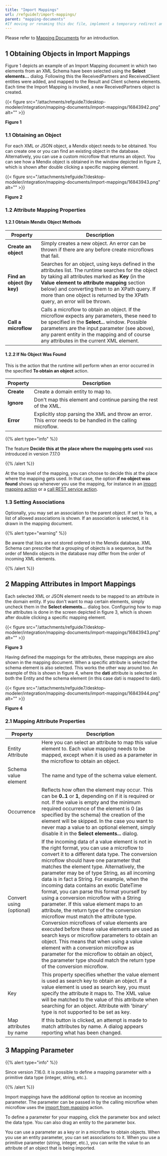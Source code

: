 ```yaml
---
title: "Import Mappings"
url: /refguide7/import-mappings/
parent: "mapping-documents"
#If moving or renaming this doc file, implement a temporary redirect and let the respective team know they should update the URL in the product. See Mapping to Products for more details.
---
```


Please refer to [Mapping Documents](/refguide7/mapping-documents/) for an introduction.

## 1 Obtaining Objects in Import Mappings

Figure 1 depicts an example of an Import Mapping document in which two elements from an XML Schema have been selected using the **Select elements...** dialog. Following this the ReceivedPartners and ReceivedClient entities were added, and mapped to the Result and Client schema elements. Each time the Import Mapping is invoked, a new ReceivedPartners object is created.

{{< figure src="/attachments/refguide7/desktop-modeler/integration/mapping-documents/import-mappings/16843942.png" alt="" >}}

**Figure 1**

### 1.1 Obtaining an Object

For each XML or JSON object, a Mendix object needs to be obtained. You can create one or you can find an existing object in the database. Alternatively, you can use a custom microflow that returns an object. You can see how a Mendix object is obtained in the window depicted in figure 2, which is shown after double clicking a specific mapping element.

{{< figure src="/attachments/refguide7/desktop-modeler/integration/mapping-documents/import-mappings/16843943.png" alt="" >}}

**Figure 2**

### 1.2 Attribute Mapping Properties

#### 1.2.1 Obtain Mendix Object Methods

| Property | Description |
| --- | --- |
| **Create an object** | Simply creates a new object. An error can be thrown if there are any before create microflows that fail. |
| **Find an object (by key)** | Searches for an object, using keys defined in the attributes list. The runtime searches for the object by taking all attributes marked as **Key** (in the **Value element to attribute mapping** section below) and converting them to an XPath query. If more than one object is returned by the XPath query, an error will be thrown. |
| **Call a microflow** | Calls a microflow to obtain an object. If the microflow expects any parameters, these need to be specified in the **Select...** window. Possible parameters are the input parameter (see above), any parent entity in the mapping and of course any attributes in the current XML element. |

#### 1.2.2 If No Object Was Found

This is the action that the runtime will perform when an error occurred in the specified **To obtain an object** action.

| Property | Description |
| --- | --- |
| **Create** | Create a domain entity to map to. |
| **Ignore** | Don't map this element and continue parsing the rest of the XML. |
| **Error** | Explicitly stop parsing the XML and throw an error. This error needs to be handled in the calling microflow. |

{{% alert type="info" %}}

The feature **Decide this at the place where the mapping gets used** was introduced in version 7.17.0

{{% /alert %}}

At the top level of the mapping, you can choose to decide this at the place where the mapping gets used. In that case, the option **if no object was found** shows up whenever you use the mapping, for instance in an [import mapping action](/refguide7/import-mapping-action/) or a [call REST service action](/refguide7/call-rest-action/).

### 1.3 Setting Associations

Optionally, you may set an association to the parent object. If set to Yes, a list of allowed associations is shown. If an association is selected, it is drawn in the mapping document.

{{% alert type="warning" %}}

Be aware that lists are not stored ordered in the Mendix database. XML Schema can prescribe that a grouping of objects is a sequence, but the order of Mendix objects in the database may differ from the order of incoming XML elements.

{{% /alert %}}

## 2 Mapping Attributes in Import Mappings

Each selected XML or JSON element needs to be mapped to an attribute in the domain entity. If you don't want to map certain elements, simply uncheck them in the **Select elements...** dialog box. Configuring how to map the attributes is done in the screen depicted in figure 3, which is shown after double clicking a specific mapping element.

{{< figure src="/attachments/refguide7/desktop-modeler/integration/mapping-documents/import-mappings/16843943.png" alt="" >}}

**Figure 3**

Having defined the mappings for the attributes, these mappings are also shown in the mapping document. When a specific attribute is selected the schema element is also selected. This works the other way around too. An example of this is shown in figure 4, where the **dati** attribute is selected in both the Entity and the schema element (in this case dati is mapped to dati).

{{< figure src="/attachments/refguide7/desktop-modeler/integration/mapping-documents/import-mappings/16843944.png" alt="" >}}

**Figure 4**

### 2.1 Mapping Attribute Properties

| Property | Description |
| --- | --- |
| Entity Attribute | Here you can select an attribute to map this value element to. Each value mapping needs to be mapped, except when it is used as a parameter in the microflow to obtain an object. |
| Schema value element | The name and type of the schema value element. |
| Occurrence | Reflects how often the element may occur. This can be **0..1** or **1**, depending on if it is required or not. If the value is empty and the minimum required occurrence of the element is 0 (as specified by the schema) the creation of the element will be skipped. In the case you want to never map a value to an optional element, simply disable it in the **Select elements...** dialog. |
| Convert using (optional) | If the incoming data of a value element is not in the right format, you can use a microflow to convert it to a different data type. The conversion microflow should have one parameter that matches the element type. Alternatively, the parameter may be of type String, as all incoming data is in fact a String. For example, when the incoming data contains an exotic DateTime format, you can parse this format yourself by using a conversion microflow with a String parameter. If this value element maps to an attribute, the return type of the conversion microflow must match the attribute type. Conversion microflows of value elements are executed before these value elements are used as search keys or microflow parameters to obtain an object. This means that when using a value element with a conversion microflow as parameter for the microflow to obtain an object, the parameter type should match the return type of the conversion microflow. |
| Key | This property specifies whether the value element is used as search key to obtain an object. If a value element is used as search key, you must specify the attribute it maps to. The XML value will be matched to the value of this attribute when searching for an object. Attribute with 'binary' type is not supported to be set as key.
| Map attributes by name | If this button is clicked, an attempt is made to match attributes by name. A dialog appears reporting what has been changed. |

## 3 Mapping Parameter

{{% alert type="info" %}}

Since version 7.16.0. it is possible to define a mapping parameter with a primitive data type (integer, string, etc.).

{{% /alert %}}

Import mappings have the additional option to receive an incoming parameter. The parameter can be passed in by the calling microflow when microflow uses the [import from mapping](/refguide7/import-mapping-action/) action.

To define a parameter for your mapping, click the parameter box and select the data type. You can also drag an entity to the parameter box. 

You can use a parameter as a key or in a microflow to obtain objects. When you use an entity parameter, you can set associations to it. When you use a primitive parameter (string, integer, etc.), you can write the value to an attribute of an object that is being imported.
